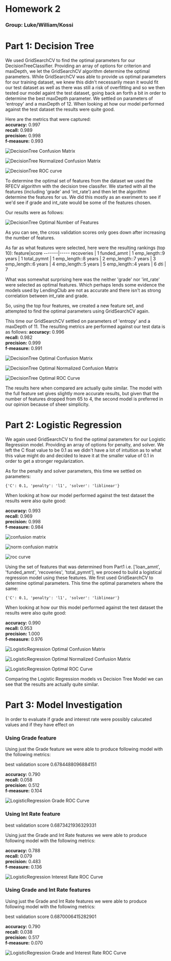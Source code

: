 # Homework 2
### Group: Luke/William/Kossi

# Part 1: Decision Tree  

We used GridSearchCV to find the optimal parameters for our DecisionTreeClassifier. Providing an array of options for criterion and maxDepth, we let the GridSearchCV algorithm determine the optimal parameters. While GridSearchCV was able to provide us optimal parameters for our training dataset, we knew this didn't necessarily mean it would fit our test dataset as well as there was still a risk of overfitting and so we then tested our model againt the test dataset, going back an forth a bit in order to determine the best maxDepth parameter. We settled on parameters of 'entropy' and a maxDepth of 12. When looking at how our model performed against the test dataset the results were quite good.

Here are the metrics that were captured:  
**accuracy:** 0.997  
**recall:** 0.989  
**precision:** 0.998  
**f-measure:** 0.993  

![DecisionTree Confusion Matrix](images/dt_confusion_matrix.png "DecisionTree Confusion Matrix")

![DecisionTree Normalized Confusion Matrix](images/dt_norm_confusion_matrix.png "DecisionTree Normalized Confusion Matrix")

![DecisionTree ROC curve](images/dt_roc_curve.png "DecisionTree ROC Curve")

To determine the optimal set of features from the dataset we used the RFECV algorithm with the decision tree classifer. We started with all the features (including 'grade' and 'int_rate') and then let the algorithm determine the features for us. We did this mostly as an exeriment to see if we'd see if grade and int_rate would be some of the features chosen.

Our results were as follows:

![DecisionTree Optimal Number of Features](images/dt_optimal_num_features.png "DecisionTree Optimal Number of Features")

As you can see, the cross validation scores only goes down after increasing the number of features.

As far as what features were selected, here were the resulting rankings (top 10):
feature|score
-------|-----
recoveries          | 1
funded_amnt         | 1
emp_length::9 years | 1
total_pymnt         | 1
emp_length::8 years | 2
emp_length::7 years | 3
emp_length::6 years | 4
emp_length::5 years | 5
emp_length::4 years | 6
dti                 | 7

What was somewhat surprising here was the neither 'grade' nor 'int_rate' were selected as optimal features. Which perhaps lends some evidence the models used by LendingClub are not as accurate and there isn't as strong correlation between int_rate and grade.

So, using the top four features, we created a new feature set, and attempted to find the optimal parameters using GridSearchCV again.

This time our GridSearchCV settled on parameters of 'entropy' and a maxDepth of 11. The resulting metrics are performed against our test data is as follows:
**accuracy:** 0.996  
**recall:** 0.982  
**precision:** 0.999  
**f-measure:** 0.991  
 
![DecisionTree Optimal Confusion Matrix](images/dt_optimal_confusion_matrix.png "DecisionTree Optimal Confusion Matrix")

![DecisionTree Optimal Normalized Confusion Matrix](images/dt_optimal_norm_confusion_matrix.png "DecisionTree Optimal Normalized Confusion Matrix")

![DecisionTree Optimal ROC Curve](images/dt_optimal_roc_curve.png "DecisionTree Optimal ROC Curve")

The results here when compared are actually quite similar. The model with the full feature set gives slightly more accurate results, but given that the number of features dropped from 65 to 4, the second model is preferred in our opinion because of sheer simplicity.

# Part 2: Logistic Regression

We again used GridSearchCV to find the optimal parameters for our Logistic Regression model.
Providing an array of options for penalty, and solver. We left the C float value to be 0.1 as we didn't have a lot of intuition as to what this value might do and decided to leave it at the smaller value of 0.1 in order to get a stronger regularization. 

As for the penalty and solver parameters, this time we settled on parameters:

```
{'C': 0.1, 'penalty': 'l1', 'solver': 'liblinear'} 
```

When looking at how our model performed against the test dataset the results were also quite good:

**accuracy:** 0.993  
**recall:** 0.969   
**precision:** 0.998  
**f-measure:** 0.984  

![confusion matrix](images/lr_confusion_matrix.png "Confusion Matrix")

![norm confusion matrix](images/lr_norm_confusion_matrix.png "Norm Confusion Matrix")

![roc curve](images/lr_roc_curve.png "ROC Curve")


Using the set of features that was determined from Part1 i.e. ['loan_amnt', 'funded_amnt', 'recoveries', 'total_pymnt'], we proceed to build a logistical regression model using these features. We first used GridSearchCV to determine optimal parameters. This time the optimal parameters where the same:

```
{'C': 0.1, 'penalty': 'l1', 'solver': 'liblinear'} 
```

When looking at how our this model performed against the test dataset the results were also quite good:

**accuracy:** 0.990  
**recall:** 0.953  
**precision:** 1.000  
**f-measure:** 0.976  

![LogisticRegression Optimal Confusion Matrix](images/lr_optimal_confusion_matrix.png "LogisticRegression Optimal Confusion Matrix")

![LogisticRegression Optimal Normalized Confusion Matrix](images/lr_optimal_norm_confusion_matrix.png "LogisticRegression Optimal Normalized Confusion Matrix")

![LogisticRegression Optimal ROC Curve](images/lr_optimal_roc_curve.png "LogisticRegression Optimal ROC Curve")


Comparing the Logistic Regression models vs Decision Tree Model we can see that the results are actually quite similar.

# Part 3: Model Investigation

In order to evaluate if grade and interest rate were possibly calucated values and if they have effect on 

### Using Grade feature

Using just the Grade feature we were able to produce following model with the following metrics:

best validation score  0.6784488096884151 

**accuracy:** 0.790  
**recall:** 0.058  
**precision:** 0.512  
**f-measure:** 0.104  

![LogisticRegression Grade ROC Curve](images/lr_grade_roc_curve.png "LogisticRegression Grade ROC Curve")

### Using Int Rate feature

best validation score  0.6873421936329331 

Using just the Grade and Int Rate features we were able to produce following model with the following metrics:

**accuracy:** 0.788  
**recall:** 0.079  
**precision:** 0.483  
**f-measure:** 0.136  

![LogisticRegression Interest Rate ROC Curve](images/lr_int_rate_roc_curve.png "LogisticRegression Interest Rate ROC Curve")

### Using Grade and Int Rate features

Using just the Grade and Int Rate features we were able to produce following model with the following metrics:

best validation score  0.6870006415282901 


**accuracy:** 0.790  
**recall:** 0.038  
**precision:** 0.517  
**f-measure:** 0.070  

![LogisticRegression Grade and Interest Rate ROC Curve](images/lr_grade_int_rate_roc_curve.png "LogisticRegression Grade and Interest Rate ROC Curve")


